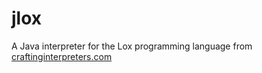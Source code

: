 # jlox
A Java interpreter for the Lox programming language from [craftinginterpreters.com](https://craftinginterpreters.com)
